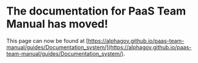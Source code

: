 
# The documentation for PaaS Team Manual has moved!
This page can now be found at [https://alphagov.github.io/paas-team-manual/guides/Documentation_system/](https://alphagov.github.io/paas-team-manual/guides/Documentation_system/).
